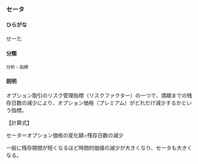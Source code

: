 <div style="display:none;">

## [あ行](securities-terms?id=あ行)
## [か行](securities-terms?id=か行)
## [さ行](securities-terms?id=さ行)

</div>

### セータ

#### ひらがな

せーた

#### 分類

`分析・指標`

#### 説明

オプション取引のリスク管理指標（リスクファクター）の一つで、満期までの残存日数の減少により、オプション価格（プレミアム）がどれだけ減少するかという指標。
 
【計算式】
セータ＝オプション価格の変化額÷残存日数の減少
 
一般に残存期間が短くなるほど時間的価値の減少が大きくなり、セータも大きくなる。

<div style="display:none;">

## [た行](securities-terms?id=た行)
## [な行](securities-terms?id=な行)
## [は行](securities-terms?id=は行)
## [ま行](securities-terms?id=ま行)
## [や行](securities-terms?id=や行)
## [ら行](securities-terms?id=ら行)
## [わ行](securities-terms?id=わ行)
## [英数字・記号](securities-terms?id=英数字・記号)

</div>

